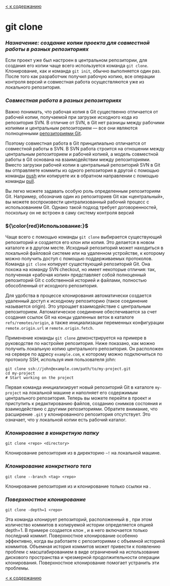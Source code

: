 [< к содержанию](/readme.md)

# git clone

### ***Назначение: создание копии проекта для совместной работы в разных репозиториях***

Если проект уже был настроен в центральном репозитории, для создания его копии чаще всего используется команда ``git clone``. Клонирование, как и команда ``git init``, обычно выполняется один раз. После того как разработчик получил рабочую копию, все операции контроля версий и совместная работа осуществляются уже из локального репозитория.

### ***Совместная работа в разных репозиториях***

Важно понимать, что рабочая копия в Git существенно отличается от рабочей копии, получаемой при загрузке исходного кода из репозитория SVN. В отличие от SVN, в Git нет разницы между рабочими копиями и центральным репозиторием — все они являются полноценными [репозиториями Git](https://bitbucket.org/product/ru/code-repository).

Поэтому совместная работа в Git принципиально отличается от совместной работы в SVN. В SVN работа строится на отношении между центральным репозиторием и рабочей копией, а модель совместной работы в Git основана на взаимодействии между репозиториями. Вместо загрузки рабочей копии в центральный репозиторий SVN в Git вы отправляете коммиты из одного репозитория в другой с помощью команды [push](#) или копируете их в обратном направлении с помощью команды [pull](#).

Вы легко можете задавать особую роль определенным репозиториям Git. Например, обозначив один из репозиториев Git как «центральный», вы можете воспроизвести централизованный рабочий процесс с использованием Git. Однако такой подход требует договоренностей, поскольку он не встроен в саму систему контроля версий

### ${\color{red}Использование:}$

Чаще всего с помощью команды ``git clone`` выбирается существующий репозиторий и создается его клон или копия. Это делается в новом каталоге и в другом месте. Исходный репозиторий может находиться в локальной файловой системе или на удаленном устройстве, к которому можно получить доступ с помощью поддерживаемых протоколов. Команда ``git clone`` копирует существующий репозиторий Git. Она похожа на команду SVN checkout, но имеет некоторые отличия: так, полученная «рабочая копия» представляет собой полноценный репозиторий Git с собственной историей и файлами, полностью обособленный от исходного репозитория.

Для удобства в процессе клонирования автоматически создается удаленный доступ к исходному репозиторию (такое соединение называется origin). Это упрощает взаимодействие с центральным репозиторием. Автоматическое соединение обеспечивается за счет создания ссылок Git на концы удаленных веток в каталоге ``refs/remotes/origin``, а также инициализации переменных конфигурации ``remote.origin.url`` и ``remote.origin.fetch``.

Применение команды ``git clone`` демонстрируется на примере в руководстве по настройке репозитория. Ниже показано, как можно получить локальную копию центрального репозитория. Он расположен на сервере по адресу ``example.com``, к которому можно подключиться по протоколу SSH, используя имя пользователя john:

```
git clone ssh://john@example.com/path/to/my-project.git 
cd my-project 
# Start working on the project
```

Первая команда инициализирует новый репозиторий Git в каталоге ``my-project`` на локальной машине и наполняет его содержимым центрального репозитория. Теперь вы можете перейти в проект и приступить к редактированию файлов, созданию снимков состояния и взаимодействию с другими репозиториями. Обратите внимание, что расширение ``.git`` у клонированного репозитория отсутствует. Это означает, что у локальной копии есть рабочий каталог.

### ***Клонирование в конкретную папку***

```
git clone <repo> <directory>
```

Клонирование репозитория из  в директорию ``~!`` на локальной машине.

### ***Клонирование конкретного тега***

```
git clone --branch <tag> <repo>
```

Клонирование репозитория из  и клонирование только ссылки на .

### ***Поверхностное клонирование***

```
git clone -depth=1 <repo>
```

Эта команда клонирует репозиторий, расположенный в , при этом количество коммитов в копируемой истории определяется опцией depth=1. В примере создается клон , и в него включается только последний коммит. Поверхностное клонирование особенно эффективно, когда вы работаете с репозиториями с объемной историей коммитов. Объемная история коммитов может привести к появлению проблем с масштабированием в виде ограничений на использование дискового пространства и чрезмерной продолжительности операции клонирования. Поверхностное клонирование помогает устранить эти проблемы.


[< к содержанию](/readme.md)

